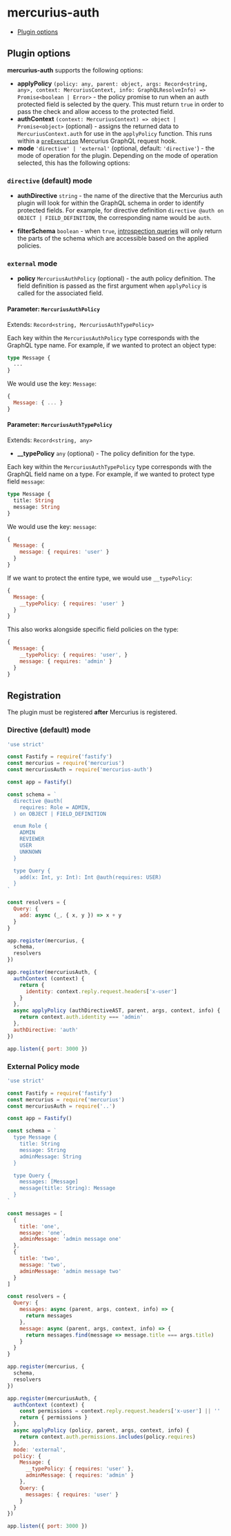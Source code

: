 # mercurius-auth

- [Plugin options](#plugin-options)

## Plugin options

**mercurius-auth** supports the following options:

* **applyPolicy** `(policy: any, parent: object, args: Record<string, any>, context: MercuriusContext, info: GraphQLResolveInfo) => Promise<boolean | Error>` - the policy promise to run when an auth protected field is selected by the query. This must return `true` in order to pass the check and allow access to the protected field.
* **authContext** `(context: MercuriusContext) => object | Promise<object>` (optional) - assigns the returned data to `MercuriusContext.auth` for use in the `applyPolicy` function. This runs within a [`preExecution`](https://mercurius.dev/#/docs/hooks?id=preexecution) Mercurius GraphQL request hook.
* **mode** `'directive' | 'external'` (optional, default: `'directive'`) - the mode of operation for the plugin. Depending on the mode of operation selected, this has the following options:

### `directive` (default) mode

* **authDirective** `string` - the name of the directive that the Mercurius auth plugin will look for within the GraphQL schema in order to identify protected fields. For example, for directive definition `directive @auth on OBJECT | FIELD_DEFINITION`, the corresponding name would be `auth`.

* **filterSchema** `boolean` - when `true`, [introspection queries](https://graphql.org/learn/introspection/) will only return the parts of the schema which are accessible based on the applied policies.
### `external` mode

* **policy** `MercuriusAuthPolicy` (optional) - the auth policy definition. The field definition is passed as the first argument when `applyPolicy` is called for the associated field.

#### Parameter: `MercuriusAuthPolicy`

Extends: `Record<string, MercuriusAuthTypePolicy>`

Each key within the `MercuriusAuthPolicy` type corresponds with the GraphQL type name. For example, if we wanted to protect an object type:

```graphql
type Message {
  ...
}
```

We would use the key: `Message`:

```js
{
  Message: { ... }
}
```

#### Parameter: `MercuriusAuthTypePolicy`

Extends: `Record<string, any>`

- **__typePolicy** `any` (optional) - The policy definition for the type.

Each key within the `MercuriusAuthTypePolicy` type corresponds with the GraphQL field name on a type. For example, if we wanted to protect type field `message`:

```graphql
type Message {
  title: String
  message: String
}
```

We would use the key: `message`:

```js
{
  Message: {
    message: { requires: 'user' }
  }
}
```

If we want to protect the entire type, we would use `__typePolicy`:

```js
{
  Message: {
    __typePolicy: { requires: 'user' }
  }
}
```

This also works alongside specific field policies on the type:

```js
{
  Message: {
    __typePolicy: { requires: 'user', }
    message: { requires: 'admin' }
  }
}
```

## Registration

The plugin must be registered **after** Mercurius is registered.

### Directive (default) mode

```js
'use strict'

const Fastify = require('fastify')
const mercurius = require('mercurius')
const mercuriusAuth = require('mercurius-auth')

const app = Fastify()

const schema = `
  directive @auth(
    requires: Role = ADMIN,
  ) on OBJECT | FIELD_DEFINITION

  enum Role {
    ADMIN
    REVIEWER
    USER
    UNKNOWN
  }

  type Query {
    add(x: Int, y: Int): Int @auth(requires: USER)
  }
`

const resolvers = {
  Query: {
    add: async (_, { x, y }) => x + y
  }
}

app.register(mercurius, {
  schema,
  resolvers
})

app.register(mercuriusAuth, {
  authContext (context) {
    return {
      identity: context.reply.request.headers['x-user']
    }
  },
  async applyPolicy (authDirectiveAST, parent, args, context, info) {
    return context.auth.identity === 'admin'
  },
  authDirective: 'auth'
})

app.listen({ port: 3000 })
```

### External Policy mode

```js
'use strict'

const Fastify = require('fastify')
const mercurius = require('mercurius')
const mercuriusAuth = require('..')

const app = Fastify()

const schema = `
  type Message {
    title: String
    message: String
    adminMessage: String
  }

  type Query {
    messages: [Message]
    message(title: String): Message
  }
`

const messages = [
  {
    title: 'one',
    message: 'one',
    adminMessage: 'admin message one'
  },
  {
    title: 'two',
    message: 'two',
    adminMessage: 'admin message two'
  }
]

const resolvers = {
  Query: {
    messages: async (parent, args, context, info) => {
      return messages
    },
    message: async (parent, args, context, info) => {
      return messages.find(message => message.title === args.title)
    }
  }
}

app.register(mercurius, {
  schema,
  resolvers
})

app.register(mercuriusAuth, {
  authContext (context) {
    const permissions = context.reply.request.headers['x-user'] || ''
    return { permissions }
  },
  async applyPolicy (policy, parent, args, context, info) {
    return context.auth.permissions.includes(policy.requires)
  },
  mode: 'external',
  policy: {
    Message: {
      __typePolicy: { requires: 'user' },
      adminMessage: { requires: 'admin' }
    },
    Query: {
      messages: { requires: 'user' }
    }
  }
})

app.listen({ port: 3000 })
```
